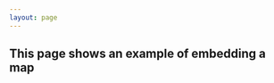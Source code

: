 ```yaml
---
layout: page
---
```

## This page shows an example of embedding a map

<script src="https://embed.github.com/view/geojson/{{site.github_user}}/{{site.github_repo}}/gh-pages/data/example.geoJSON">&nbsp;</script>
